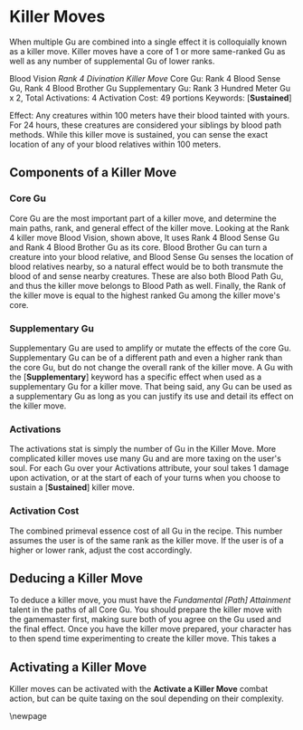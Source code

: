 # Killer Moves

When multiple Gu are combined into a single effect it is colloquially known as a killer move. Killer moves have a core of 1 or more same-ranked Gu as well as any number of supplemental Gu of lower ranks. 

Blood Vision
*Rank 4 Divination Killer Move*
Core Gu: Rank 4 Blood Sense Gu, Rank 4 Blood Brother Gu
Supplementary Gu: Rank 3 Hundred Meter Gu x 2, 
Total Activations: 4
Activation Cost: 49 portions
Keywords: [**Sustained**]

Effect: Any creatures within 100 meters have their blood tainted with yours. For 24 hours, these creatures are considered your siblings by blood path methods. While this killer move is sustained, you can sense the exact location of any of your blood relatives within 100 meters.


## Components of a Killer Move

### Core Gu
Core Gu are the most important part of a killer move, and determine the main paths, rank, and general effect of the killer move. Looking at the Rank 4 killer move Blood Vision, shown above, It uses Rank 4 Blood Sense Gu and Rank 4 Blood Brother Gu as its core. Blood Brother Gu can turn a creature into your blood relative, and Blood Sense Gu senses the location of blood relatives nearby, so a natural effect would be to both transmute the blood of and sense nearby creatures. These are also both Blood Path Gu, and thus the killer move belongs to Blood Path as well. Finally, the Rank of the killer move is equal to the highest ranked Gu among the killer move's core.

### Supplementary Gu
Supplementary Gu are used to amplify or mutate the effects of the core Gu. Supplementary Gu can be of a different path and even a higher rank than the core Gu, but do not change the overall rank of the killer move. A Gu with the [**Supplementary**] keyword has a specific effect when used as a supplementary Gu for a killer move. That being said, any Gu can be used as a supplementary Gu as long as you can justify its use and detail its effect on the killer move.

### Activations
The activations stat is simply the number of Gu in the Killer Move. More complicated killer moves use many Gu and are more taxing on the user's soul. For each Gu over your Activations attribute, your soul takes 1 damage upon activation, or at the start of each of your turns when you choose to sustain a [**Sustained**] killer move.

### Activation Cost
The combined primeval essence cost of all Gu in the recipe. This number assumes the user is of the same rank as the killer move. If the user is of a higher or lower rank, adjust the cost accordingly.

## Deducing a Killer Move
To deduce a killer move, you must have the *Fundamental [Path] Attainment* talent in the paths of all Core Gu. You should prepare the killer move with the gamemaster first, making sure both of you agree on the Gu used and the final effect. Once you have the killer move prepared, your character has to then spend time experimenting to create the killer move. This takes a 

## Activating a Killer Move
Killer moves can be activated with the **Activate a Killer Move** combat action, but can be quite taxing on the soul depending on their complexity.

\newpage